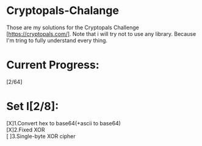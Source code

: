 # Cryptopals-Chalange
Those are my solutions for the Cryptopals Challenge [https://cryptopals.com/].
Note that i will try not to use any library.
Because I'm tring to fully understand every thing.
# Current Progress:
[2/64]
# Set I[2/8]:
[X]1.<a herf="https://github.com/Arby3x/Cryptopals-Chalange/blob/master/Set1.1.py">Convert hex to base64(+ascii to base64)</a>
</br>[X]2.Fixed XOR</br>
[  ]3.Single-byte XOR cipher

